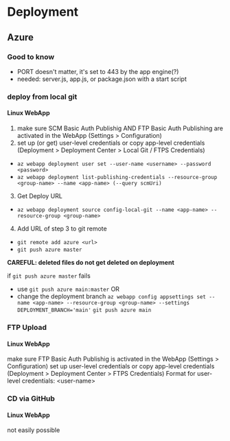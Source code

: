 # Deployment

## Azure

### Good to know
- PORT doesn't matter, it's set to 443 by the app engine(?)
- needed: server.js, app.js, or package.json with a start script

### deploy from local git

#### Linux WebApp

1. make sure SCM Basic Auth Publishig AND FTP Basic Auth Publishing are activated in the WebApp (Settings > Configuration)
2. set up (or get) user-level credentials or copy app-level credentials (Deployment > Deployment Center > Local Git / FTPS Credentials)
- `az webapp deployment user set --user-name <username> --password <password>`
- `az webapp deployment list-publishing-credentials --resource-group <group-name> --name <app-name> (--query scmUri)`
3. Get Deploy URL
- `az webapp deployment source config-local-git --name <app-name> --resource-group <group-name>`
4. Add URL of step 3 to git remote
- `git remote add azure <url>`
- `git push azure master`

**CAREFUL: deleted files do not get deleted on deployment**


if `git push azure master` fails 
- use `git push azure main:master`
OR
- change the deployment branch
`az webapp config appsettings set --name <app-name> --resource-group <group-name> --settings DEPLOYMENT_BRANCH='main'` 
`git push azure main`




### FTP Upload

#### Linux WebApp

make sure FTP Basic Auth Publishig is activated in the WebApp (Settings > Configuration)
set up user-level credentials or copy app-level credentials (Deployment > Deployment Center > FTPS Credentials)
Format for user-level credentials: <app-name>\<user-name>


### CD via GitHub 

#### Linux WebApp

not easily possible



